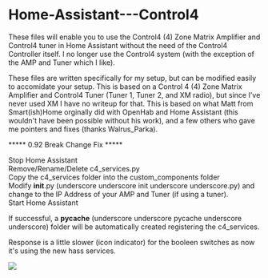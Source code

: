 # Home-Assistant---Control4

These files will enable you to use the Control4 (4) Zone Matrix Amplifier and Control4 tuner in Home Assistant without the need of the Control4 Controller itself. I no longer use the Control4 system (with the exception of the AMP and Tuner which I like).

These files are written specifically for my setup, but can be modified easily to accomidate your setup. This is based on a Control 4 (4) Zone Matrix Amplifier and Control4 Tuner (Tuner 1, Tuner 2, and XM radio), but since I've never used XM I have no writeup for that. This is based on what Matt from Smart(ish)Home orginally did with OpenHab and Home Assistant (this wouldn't have been possible without his work), and a few others who gave me pointers and fixes (thanks Walrus_Parka).

***** 0.92 Break Change Fix *****

Stop Home Assistant<br>
Remove/Rename/Delete c4_services.py<br>
Copy the c4_services folder into the custom_components folder<br>
Modify __init__.py (underscore underscore init underscore underscore.py) and change to the IP Address of your AMP and Tuner (if using a tuner).<br>
Start Home Assistant<br>

If successful, a __pycache__ (underscore underscore pycache underscore underscore) folder will be automatically created registering the c4_services.<br>

Response is a little slower (icon indicator) for the booleen switches as now it's using the new hass services.

<img src="https://github.com/kmakar89/Home-Assistant---Control4/blob/master/ha_c4.png">



